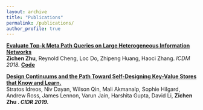```yaml
---
layout: archive
title: "Publications"
permalink: /publications/
author_profile: true
---
```




<b>[Evaluate Top-k Meta Path Queries on Large Heterogeneous Information Networks](http://littlepig2013.github.com/files/top-k.pdf)</b> <br>
 <b>Zichen Zhu</b>, Reynold Cheng, Loc Do, Zhipeng Huang, Haoci Zhang. <i> ICDM 2018.</i>  <b>[Code](http://littlepig2013.github.com/files/top-k-meta-path.zip) </b>

<b>[Design Continuums and the Path Toward Self-Designing Key-Value Stores that Know and Learn. ](http://littlepig2013.github.com/files/selfdesign.pdf) </b> <br>
Stratos Idreos, Niv Dayan, Wilson Qin, Mali Akmanalp, Sophie Hilgard, Andrew Ross, James Lennon, Varun Jain, Harshita Gupta, David Li, <b> Zichen Zhu <b> .  <i> CIDR 2019.</i>
